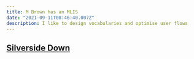 ```yaml
---
title: M Brown has an MLIS
date: "2021-09-11T08:46:40.007Z"
description: I like to design vocabularies and optimise user flows
---
```




## [Silverside Down](https://www.silversidedown.com)
